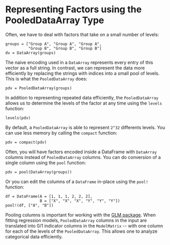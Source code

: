 # Representing Factors using the PooledDataArray Type

Often, we have to deal with factors that take on a small number of levels:

    groups = ["Group A", "Group A", "Group A",
              "Group B", "Group B", "Group B"]
    dv = DataArray(groups)

The naive encoding used in a `DataArray` represents every entry of this vector as a full string. In contrast, we can represent the data more efficiently by replacing the strings with indices into a small pool of levels. This is what the `PooledDataArray` does:

    pdv = PooledDataArray(groups)

In addition to representing repeated data efficiently, the `PooledDataArray` allows us to determine the levels of the factor at any time using the `levels` function:

    levels(pdv)

By default, a `PooledDataArray` is able to represent `2^32` differents levels. You can use less memory by calling the `compact` function:

    pdv = compact(pdv)

Often, you will have factors encoded inside a DataFrame with `DataArray` columns instead of `PooledDataArray` columns. You can do conversion of a single column using the `pool` function:

    pdv = pool(DataArray(groups))

Or you can edit the columns of a `DataFrame` in-place using the `pool!` function:

    df = DataFrame(A = [1, 1, 1, 2, 2, 2],
                   B = ["X", "X", "X", "Y", "Y", "Y"])
    pool!(df, ["A", "B"])

Pooling columns is important for working with the [GLM package](https://github.com/JuliaStats/GLM.jl). When fitting regression models, `PooledDataArray` columns in the input are translated into 0/1 indicator columns in the `ModelMatrix` -- with one column for each of the levels of the `PooledDataArray`. This allows one to analyze categorical data efficiently.
